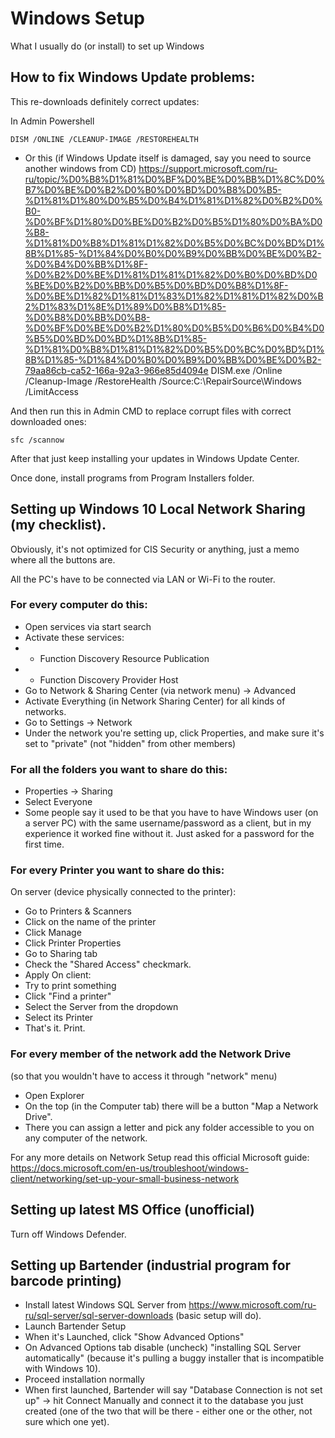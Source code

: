 # Windows Setup
What I usually do (or install) to set up Windows

## How to fix Windows Update problems:
This re-downloads definitely correct updates:

In Admin Powershell
````
DISM /ONLINE /CLEANUP-IMAGE /RESTOREHEALTH
````

* Or this (if Windows Update itself is damaged, say you need to source another windows from CD) https://support.microsoft.com/ru-ru/topic/%D0%B8%D1%81%D0%BF%D0%BE%D0%BB%D1%8C%D0%B7%D0%BE%D0%B2%D0%B0%D0%BD%D0%B8%D0%B5-%D1%81%D1%80%D0%B5%D0%B4%D1%81%D1%82%D0%B2%D0%B0-%D0%BF%D1%80%D0%BE%D0%B2%D0%B5%D1%80%D0%BA%D0%B8-%D1%81%D0%B8%D1%81%D1%82%D0%B5%D0%BC%D0%BD%D1%8B%D1%85-%D1%84%D0%B0%D0%B9%D0%BB%D0%BE%D0%B2-%D0%B4%D0%BB%D1%8F-%D0%B2%D0%BE%D1%81%D1%81%D1%82%D0%B0%D0%BD%D0%BE%D0%B2%D0%BB%D0%B5%D0%BD%D0%B8%D1%8F-%D0%BE%D1%82%D1%81%D1%83%D1%82%D1%81%D1%82%D0%B2%D1%83%D1%8E%D1%89%D0%B8%D1%85-%D0%B8%D0%BB%D0%B8-%D0%BF%D0%BE%D0%B2%D1%80%D0%B5%D0%B6%D0%B4%D0%B5%D0%BD%D0%BD%D1%8B%D1%85-%D1%81%D0%B8%D1%81%D1%82%D0%B5%D0%BC%D0%BD%D1%8B%D1%85-%D1%84%D0%B0%D0%B9%D0%BB%D0%BE%D0%B2-79aa86cb-ca52-166a-92a3-966e85d4094e
DISM.exe /Online /Cleanup-Image /RestoreHealth /Source:C:\RepairSource\Windows /LimitAccess 

And then run this in Admin CMD to replace corrupt files with correct downloaded ones:
````
sfc /scannow
````

After that just keep installing your updates in Windows Update Center.

Once done, install programs from Program Installers folder.

## Setting up Windows 10 Local Network Sharing (my checklist).

Obviously, it's not optimized for CIS Security or anything, just a memo where all the buttons are.

All the PC's have to be connected via LAN or Wi-Fi to the router.

### For every computer do this:
- Open services via start search
- Activate these services:
- - Function Discovery Resource Publication
- - Function Discovery Provider Host
- Go to Network & Sharing Center (via network menu) -> Advanced 
- Activate Everything (in Network Sharing Center) for all kinds of networks.
- Go to Settings -> Network 
- Under the network you're setting up, click Properties, and make sure it's set to "private" (not "hidden" from other members)

### For all the folders you want to share do this:
- Properties -> Sharing
- Select Everyone
- Some people say it used to be that you have to have Windows user (on a server PC) with the same username/password as a client, but in my experience it worked fine without it. Just asked for a password for the first time.

### For every Printer you want to share do this:
On server (device physically connected to the printer):
- Go to Printers & Scanners
- Click on the name of the printer
- Click Manage
- Click Printer Properties
- Go to Sharing tab
- Check the "Shared Access" checkmark.
- Apply
On client:
- Try to print something
- Click "Find a printer"
- Select the Server from the dropdown
- Select its Printer
- That's it. Print.

### For every member of the network add the Network Drive
(so that you wouldn't have to access it through "network" menu)
- Open Explorer
- On the top (in the Computer tab) there will be a button "Map a Network Drive".
- There you can assign a letter and pick any folder accessible to you on any computer of the network.

For any more details on Network Setup read this official Microsoft guide:
https://docs.microsoft.com/en-us/troubleshoot/windows-client/networking/set-up-your-small-business-network

## Setting up latest MS Office (unofficial)
Turn off Windows Defender.

## Setting up Bartender (industrial program for barcode printing)
- Install latest Windows SQL Server from https://www.microsoft.com/ru-ru/sql-server/sql-server-downloads (basic setup will do).
- Launch Bartender Setup
- When it's Launched, click "Show Advanced Options"
- On Advanced Options tab disable (uncheck) "installing SQL Server automatically" (because it's pulling a buggy installer that is incompatible with Windows 10).
- Proceed installation normally
- When first launched, Bartender will say "Database Connection is not set up" -> hit Connect Manually and connect it to the database you just created (one of the two that will be there - either one or the other, not sure which one yet).
